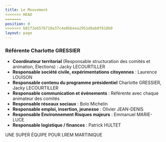 ```yaml
---
title: Le Mouvement
<<<<<<< HEAD
=======
position: 0
>>>>>>> b81f2eb576710a37c4e0bbeea2951d0ab0f818b0
layout: page
---
```


### Référente Charlotte GRESSIER

* **Coordinateur territorial** (Responsable structuration des comités et animation, Élections) : Jacky LECOURTILLER
* **Responsable société civile, expérimentations citoyennes** : Laurence LOUISON
* **Responsable contenu du programme présidentiel** Charlotte GRESSIER, Jacky LECOURTILLER
* **Responsable communication et événements** : Référente avec chaque animateur des comités
* **Responsable réseaux sociaux** : Bolo Michelin
* **Responsable emploi, insertion, jeunesse** : Olivier JEAN-DENIS
* **Responsable Environnement Risques majeurs** : Emmanuel MARIE-LUCE
* **Responsable logistique / finances** : Patrick HULTET

UNE SUPER ÉQUIPE POUR LREM MARTINIQUE
